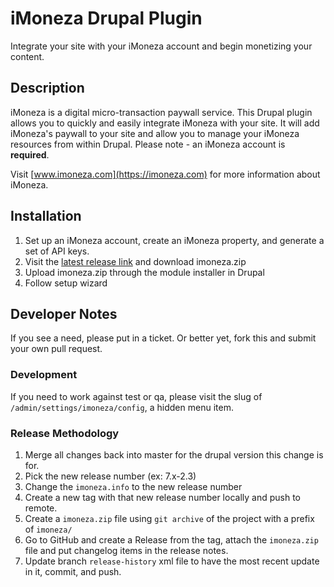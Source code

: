 # iMoneza Drupal Plugin

Integrate your site with your iMoneza account and begin monetizing your content.

## Description

iMoneza is a digital micro-transaction paywall service. This Drupal plugin allows you to quickly and easily integrate iMoneza with your site. 
It will add iMoneza's paywall to your site and allow you to manage your iMoneza resources from within Drupal. 
Please note - an iMoneza account is **required**.

Visit [www.imoneza.com](https://imoneza.com) for more information about iMoneza.

## Installation

1. Set up an iMoneza account, create an iMoneza property, and generate a set of API keys.
2. Visit the [latest release link](https://github.com/iMoneza/drupal-imoneza/releases/latest) and download imoneza.zip
3. Upload imoneza.zip through the module installer in Drupal
4. Follow setup wizard

## Developer Notes

If you see a need, please put in a ticket.  Or better yet, fork this and submit your own pull request.

### Development

If you need to work against test or qa, please visit the slug of `/admin/settings/imoneza/config`, a hidden menu item.

### Release Methodology

1. Merge all changes back into master for the drupal version this change is for.
2. Pick the new release number (ex: 7.x-2.3)
3. Change the `imoneza.info` to the new release number
4. Create a new tag with that new release number locally and push to remote.
5. Create a `imoneza.zip` file using `git archive` of the project with a prefix of `imoneza/`
6. Go to GitHub and create a Release from the tag, attach the `imoneza.zip` file and put changelog items in the release notes.
7. Update branch `release-history` xml file to have the most recent update in it, commit, and push.